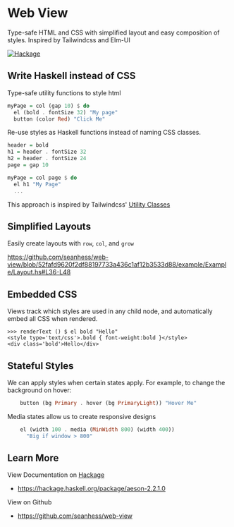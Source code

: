 Web View
============

Type-safe HTML and CSS with simplified layout and easy composition of styles. Inspired by Tailwindcss and Elm-UI

[![Hackage](https://img.shields.io/hackage/v/web-view.svg)][hackage]

Write Haskell instead of CSS
----------------------------

Type-safe utility functions to style html

```haskell
myPage = col (gap 10) $ do
  el (bold . fontSize 32) "My page"
  button (color Red) "Click Me"
```

Re-use styles as Haskell functions instead of naming CSS classes.

```haskell
header = bold
h1 = header . fontSize 32
h2 = header . fontSize 24
page = gap 10

myPage = col page $ do
  el h1 "My Page"
  ...
```

This approach is inspired by Tailwindcss' [Utility Classes](https://tailwindcss.com/docs/utility-first)

Simplified Layouts
------------------

Easily create layouts with `row`, `col`, and `grow`

https://github.com/seanhess/web-view/blob/52fafd9620f2df88197733a436c1af12b3533d88/example/Example/Layout.hs#L36-L48


Embedded CSS
------------

Views track which styles are used in any child node, and automatically embed all CSS when rendered. 

    >>> renderText () $ el bold "Hello"
    <style type='text/css'>.bold { font-weight:bold }</style>
    <div class='bold'>Hello</div>


Stateful Styles
---------------

We can apply styles when certain states apply. For example, to change the background on hover:

```haskell
    button (bg Primary . hover (bg PrimaryLight)) "Hover Me"
```

Media states allow us to create responsive designs

```haskell
    el (width 100 . media (MinWidth 800) (width 400))
      "Big if window > 800"
```


Learn More
----------

View Documentation on [Hackage][hackage]
* https://hackage.haskell.org/package/aeson-2.2.1.0

View on Github
* https://github.com/seanhess/web-view



[hackage]: https://hackage.haskell.org/package/aeson-2.2.1.0
